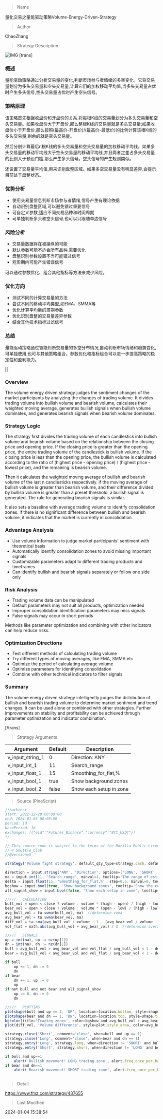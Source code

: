 
> Name

量化交易之量能驱动策略Volume-Energy-Driven-Strategy

> Author

ChaoZhang

> Strategy Description

![IMG](https://www.fmz.com/upload/asset/741133b4cff465473b.png)
[trans]

### 概述

量能驱动策略通过分析交易量的变化,判断市场参与者情绪的多空变化。它将交易量划分为多头交易量和空头交易量,计算它们的加权移动平均值,当多头交易量占优时产生多头信号,空头交易量占优时产生空头信号。

### 策略原理

该策略首先根据收盘价和开盘价的关系,将每根K线的交易量划分为多头交易量和空头交易量。如果收盘价大于开盘价,那么整根K线的交易量就是多头交易量;如果收盘价小于开盘价,那么按照(最高价-开盘价)/(最高价-最低价)的比例计算该根K线的多头交易量,剩余的就是空头交易量。

然后分别计算最后n根K线的多头交易量和空头交易量的加权移动平均线。如果多头交易量的移动平均线大于空头交易量的移动平均线,并且两者之差占多头交易量的比例大于预设门槛,那么产生多头信号。空头信号的产生规则类似。

还设置了交易量平均值,用来识别盘整区域。如果多空交易量没有明显差异,会提示目前处于盘整状态。

### 优势分析

- 使用交易量信息判断市场参与者情绪,信号产生有理论依据
- 自动识别盘整区域,可以避免错过重要信号
- 可自定义参数,适应不同交易品种和时间周期
- 可单独判断多头和空头信号,也可以只跟随单边信号

### 风险分析

- 交易量数据存在被操纵的可能
- 默认参数可能不适合所有品种,需要优化
- 盘整识别参数设置不当可能错过信号
- 短周期内可能产生错误信号

可以通过参数优化、组合其他指标等方法来减少风险。

### 优化方向

- 测试不同的计算交易量的方法
- 尝试不同的移动平均类型,如EMA、SMMA等
- 优化计算平均量的周期参数
- 优化识别盘整的交易量差异参数
- 结合其他技术指标过滤信号

### 总结

量能驱动策略通过智能判断交易量的多空分布情况,自动判断市场情绪和趋势变化,可单独使用,也可与其他策略组合。参数优化和指标组合可以进一步提高策略的稳定性和盈利能力。

||

### Overview  

The volume energy driven strategy judges the sentiment changes of the market participants by analyzing the changes of trading volume. It divides trading volume into bullish volume and bearish volume, calculates their weighted moving average, generates bullish signals when bullish volume dominates, and generates bearish signals when bearish volume dominates.

### Strategy Logic  

The strategy first divides the trading volume of each candlestick into bullish volume and bearish volume based on the relationship between the closing price and opening price. If the closing price is greater than the opening price, the entire trading volume of the candlestick is bullish volume. If the closing price is less than the opening price, the bullish volume is calculated according to the ratio of (highest price - opening price) / (highest price - lowest price), and the remaining is bearish volume.

Then it calculates the weighted moving average of bullish and bearish volume of the last n candlesticks respectively. If the moving average of bullish volume is greater than bearish volume, and their difference divided by bullish volume is greater than a preset threshold, a bullish signal is generated. The rule for generating bearish signals is similar.  

It also sets a baseline with average trading volume to identify consolidation zones. If there is no significant difference between bullish and bearish volume, it indicates that the market is currently in consolidation.

### Advantage Analysis  

- Use volume information to judge market participants' sentiment with theoretical basis  
- Automatically identify consolidation zones to avoid missing important signals
- Customizable parameters adapt to different trading products and timeframes  
- Can identify bullish and bearish signals separately or follow one side only

### Risk Analysis   

- Trading volume data can be manipulated
- Default parameters may not suit all products, optimization needed
- Improper consolidation identification parameters may miss signals  
- False signals may occur in short periods  

Methods like parameter optimization and combining with other indicators can help reduce risks.

### Optimization Directions  

- Test different methods of calculating trading volume  
- Try different types of moving averages, like EMA, SMMA etc
- Optimize the period of calculating average volume
- Optimize parameters for identifying consolidation  
- Combine with other technical indicators to filter signals  

### Summary  

The volume energy driven strategy intelligently judges the distribution of bullish and bearish trading volume to determine market sentiment and trend changes. It can be used alone or combined with other strategies. Further improvements on stability and profitability can be achieved through parameter optimization and indicator combination.

[/trans]

> Strategy Arguments



|Argument|Default|Description|
|----|----|----|
|v_input_string_1|0|Direction: ANY|SHORT|LONG|
|v_input_int_1|11|Search_range|
|v_input_float_1|15|Smoothing_for_flat,%|
|v_input_bool_1|true|Show background zones|
|v_input_bool_2|false|Show each setup in zone|


> Source (PineScript)

``` javascript
/*backtest
start: 2022-12-28 00:00:00
end: 2024-01-03 00:00:00
period: 1d
basePeriod: 1h
exchanges: [{"eid":"Futures_Binance","currency":"BTC_USDT"}]
*/

// This source code is subject to the terms of the Mozilla Public License 2.0 at https://mozilla.org/MPL/2.0/
// © Shuttle_Club
//@version=5

strategy('Volume fight strategy', default_qty_type=strategy.cash, default_qty_value=10000, currency='USD', commission_value=0.04, calc_on_order_fills=false, calc_on_every_tick=false, initial_capital=10000)

direction = input.string('ANY', 'Direction', options=['LONG', 'SHORT', 'ANY'], tooltip='Select the direction of trade.\n\nВыберите направление торговли.')
ma = input.int(11, 'Search_range', minval=1, tooltip='The range of estimation of the predominance of bullish or bearish volume (quantity bars). The smaller the TF, the higher the range value should be used to filter out false signals.\n\nДиапазон оценки преобладания бычьего или медвежьего объема (количество баров). Чем меньше ТФ, тем выше следует использовать значение диапазона, чтобы отфильтровать ложные сигналы.')
delta = input.float(15, 'Smoothing_for_flat,%', step=0.5, minval=0, tooltip='Smoothing to reduce false signals and highlight the flat zone. If you set the percentage to zero, the flat zones will not be highlighted, but there will be much more false signals, since the indicator becomes very sensitive when the smoothing percentage decreases.\n\nСглаживание для уменьшения ложных сигналов и выделения зоны флета. Если выставить процент равным нулю, то зоны флета выделяться не будут, но будет гораздо больше ложных сигналов, так как индикатор становится очень чувствительным при снижении процента сглаживания')
bgshow = input.bool(true, 'Show background zones', tooltip='Show the color background of the current trading zone.\n\nПоказывать цветовой фон текущей торговой зоны.')
all_signal_show = input.bool(false, 'Show each setup in zone', tooltip='Show every signals into trading zone.\n\nПоказывать каждый сигнал внутри торговой зоны.')

/////   CALCULATION
bull_vol = open < close ? volume : volume * (high - open) / (high - low)  //determine the share of bullish volume
bear_vol = open > close ? volume : volume * (open - low) / (high - low)  //determine the share of bearish volume
avg_bull_vol = ta.vwma(bull_vol, ma)  //determine vwma
avg_bear_vol = ta.vwma(bear_vol, ma)
diff_vol = ta.sma(avg_bull_vol / volume - 1 - (avg_bear_vol / volume - 1), ma)  //normalize and smooth the values
vol_flat = math.abs(avg_bull_vol + avg_bear_vol) / 2  //determine average value for calculation flat-filter

/////   SIGNALS
up = int(na), up := nz(up[1])
dn = int(na), dn := nz(dn[1])
bull = avg_bull_vol > avg_bear_vol and vol_flat / avg_bull_vol < 1 - delta / 100  //determine up zones
bear = avg_bull_vol < avg_bear_vol and vol_flat / avg_bear_vol < 1 - delta / 100  //determine dn zones

if bull
    up += 1, dn := 0
    dn
if bear
    dn += 1, up := 0
    up
if not bull and not bear and all_signal_show
    up := 0, dn := 0
    dn

/////   PLOTTING
plotshape(bull and up == 1, 'UP', location=location.bottom, style=shape.triangleup, color=color.new(color.green, 0), size=size.tiny)
plotshape(bear and dn == 1, 'DN', location=location.top, style=shape.triangledown, color=color.new(color.red, 0), size=size.tiny)
bgcolor(title='Trading zones', color=bgshow and avg_bull_vol > avg_bear_vol and vol_flat / avg_bull_vol < 1 - delta / 100 ? color.new(color.green, 85) : bgshow and avg_bull_vol < avg_bear_vol and vol_flat / avg_bear_vol < 1 - delta / 100 ? color.new(color.red, 85) : na)
plot(diff_vol, 'Volume difference', style=plot.style_area, color=avg_bull_vol > avg_bear_vol and vol_flat / avg_bull_vol < 1 - delta / 100 ? color.new(color.green, 0) : avg_bull_vol < avg_bear_vol and vol_flat / avg_bear_vol < 1 - delta / 100 ? color.new(color.red, 0) : color.new(color.gray, 50))

strategy.close('Short', comment='close', when=bull and up == 1)
strategy.close('Long', comment='close', when=bear and dn == 1)
strategy.entry('Long', strategy.long, when=direction != 'SHORT' and bull and up == 1)
strategy.entry('Short', strategy.short, when=direction != 'LONG' and bear and dn == 1)

if bull and up==1
    alert('Bullish movement! LONG trading zone', alert.freq_once_per_bar_close)
if bear and dn==1
    alert('Bearish movement! SHORT trading zone', alert.freq_once_per_bar_close)
    
```

> Detail

https://www.fmz.com/strategy/437655

> Last Modified

2024-01-04 15:38:54
